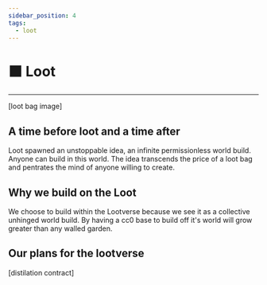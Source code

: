 ```yaml
---
sidebar_position: 4
tags:
  - loot
---
```


# ⬛ Loot
---

[loot bag image] 

## A time before loot and a time after

Loot spawned an unstoppable idea, an infinite permissionless world build. Anyone can build in this world. The idea transcends the price of a loot bag and pentrates the mind of anyone willing to create. 

## Why we build on the Loot

We choose to build within the Lootverse because we see it as a collective unhinged world build. By having a cc0 base to build off it's world will grow greater than any walled garden.

## Our plans for the lootverse

[distilation contract]